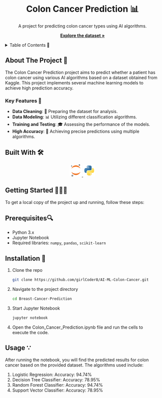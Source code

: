 <a id="readme-top"></a>
<div align="center">
<h1 align="center">
  Colon Cancer Prediction 📊
</h1>
  <p align="center">
    A project for predicting colon cancer types using AI algorithms.
  </p>
  <p align="center">
  </p>
  <p align="center">
    <a href="https://www.kaggle.com/datasets/scipygaurav/lung-and-colon-cancer-dataset-splitted">
      <strong>Explore the dataset »</strong>
    </a>

</div>

<details>
  <summary>Table of Contents 📖</summary>
  <ol>
    <li><a href="#about-the-project">About The Project</a></li>
    <li><a href="#built-with">Built With</a></li>
    <li><a href="#getting-started">Getting Started</a></li>
    <li><a href="#usage">Usage</a></li>
    <li><a href="#roadmap">Roadmap</a></li>
    <li><a href="#contributors">Contributors</a></li>
  </ol>
</details>

## About The Project 🚀

The Colon Cancer Prediction project aims to predict whether a patient has colon cancer using various AI algorithms based on a dataset obtained from Kaggle. This project implements several machine learning models to achieve high prediction accuracy.

### Key Features 🌟
- **Data Cleaning**: 🧹 Preparing the dataset for analysis.
- **Data Modeling**: 📊 Utilizing different classification algorithms.
- **Training and Testing**: 🎓 Assessing the performance of the models.
- **High Accuracy**: 💯 Achieving precise predictions using multiple algorithms.

## Built With 🛠️

<div align="center">
  <a href="https://jupyter.org/">
    <img src="https://raw.githubusercontent.com/devicons/devicon/master/icons/jupyter/jupyter-original.svg" alt="Jupyter" width="40" height="40"/>
  </a>
  <a href="https://www.python.org/">
    <img src="https://raw.githubusercontent.com/devicons/devicon/master/icons/python/python-original.svg" alt="Python" width="40" height="40"/>
  </a>
</div>

## Getting Started 🏃‍♂️‍➡️

To get a local copy of the project up and running, follow these steps:

## Prerequisites🔍

- Python 3.x
- Jupyter Notebook
- Required libraries: `numpy`, `pandas`, `scikit-learn`

## Installation 🔨

1. Clone the repo
   ```sh
   git clone https://github.com/girlCoder8/AI-ML-Colon-Cancer.git
2. Navigate to the project directory
   ```sh
   cd Breast-Cancer-Prediction
3. Start Jupyter Notebook
   ```sh
   jupyter notebook
5. Open the Colon_Cancer_Prediction.ipynb file and run the cells to execute the code.

## Usage ∵

After running the notebook, you will find the predicted results for colon cancer based on the provided dataset. The algorithms used include:

1.	Logistic Regression: Accuracy: 94.74%
2.	Decision Tree Classifier: Accuracy: 78.95%
3.	Random Forest Classifier: Accuracy: 94.74%
4.	Support Vector Classifier: Accuracy: 78.95%
